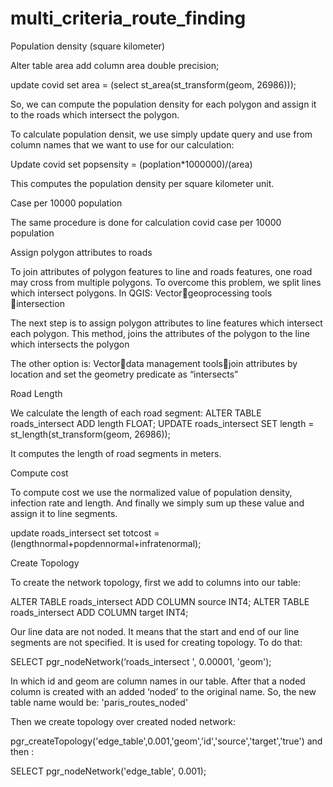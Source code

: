 # multi_criteria_route_finding

Population density (square kilometer)

Alter table area add column area double precision;

update covid set area = (select st_area(st_transform(geom, 26986)));

So, we can compute the population density for each polygon and assign it to the roads which intersect the polygon.

To calculate population densit, we use simply update query and use from column names that we want to use for our calculation:

Update covid set popsensity = (poplation*1000000)/(area)

This computes the population density per square kilometer unit.


Case per 10000 population

The same procedure is done for calculation covid case per 10000 population

Assign polygon attributes to roads

To join attributes of polygon features to line and roads features, one road may cross from multiple polygons. To overcome this problem, we split lines which intersect polygons. In QGIS:
Vectorgeoprocessing tools intersection

The next step is to assign polygon attributes to line features which intersect each polygon. This method, joins the attributes of the polygon to the line which intersects the polygon

The other option is:
Vectordata management toolsjoin attributes by location and set the geometry predicate as “intersects” 


Road Length

We calculate the length of each road segment:
ALTER TABLE roads_intersect ADD length FLOAT;
UPDATE roads_intersect SET length = st_length(st_transform(geom, 26986));

It computes the length of road segments in meters.

Compute cost

To compute cost we use the normalized value of population density, infection rate and length. And finally we simply sum up these value and assign it to line segments.

update roads_intersect set totcost = (lengthnormal+popdennormal+infratenormal);

Create Topology

To create the network topology, first we add to columns into our table:

ALTER TABLE roads_intersect ADD COLUMN source INT4;
ALTER TABLE roads_intersect ADD COLUMN target INT4;

Our line data are not noded. It means that the start and end of our line segments are not specified. It is used for creating topology. To do that:

SELECT pgr_nodeNetwork(‘roads_intersect ', 0.00001, 'geom');

In which id and geom are column names in our table. After that a noded column is created with an added ‘noded’ to the original name. So, the new table name would be: 'paris_routes_noded'

Then we create topology over created noded network:

pgr_createTopology('edge_table',0.001,'geom','id','source','target','true')
and then :

SELECT pgr_nodeNetwork('edge_table', 0.001);


